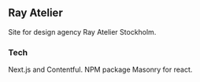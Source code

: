 ## Ray Atelier

Site for design agency Ray Atelier Stockholm.

### Tech

Next.js and Contentful. NPM package Masonry for react.
